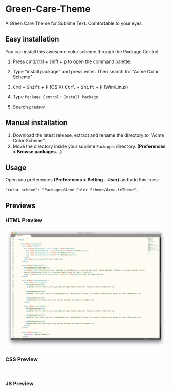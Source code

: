 # Green-Care-Theme

A Green Care Theme for Sublime Text. Comfortable to your eyes.

## Easy installation

You can install this awesome color scheme through the Package Control.

1. Press cmd/ctrl + shift + p to open the command palette.
2. Type "install package" and press enter. Then search for "Acme Color Scheme"

1. <kbd>Cmd</kbd> + <kbd>Shift</kbd> + <kbd>P</kbd> (OS X) <kbd>Ctrl</kbd> + <kbd>Shift</kbd> + <kbd>P</kbd> (Win/Linux)
2. Type `Package Control: Install Package`
3. Search `predawn`

## Manual installation

1. Download the latest release, extract and rename the directory to "Acme Color Scheme".
2. Move the directory inside your sublime `Packages` directory. **(Preferences > Browse packages...)**

## Usage

Open you preferences **(Preferences > Setting - User)** and add this lines:

    "color_scheme": "Packages/Acme Color Scheme/Acme.tmTheme",


## Previews

### HTML Preview

![](img/1.png)

### CSS Preview

![]()

### JS Preview

